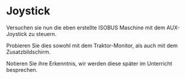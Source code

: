 # Joystick

Versuchen sie nun die eben erstellte ISOBUS Maschine mit dem AUX-Joystick zu steuern.

Probieren Sie dies sowohl mit dem Traktor-Monitor, als auch mit dem Zusatzbildschirm.

Notieren Sie ihre Erkenntnis, wir werden diese später im Unterricht besprechen.
